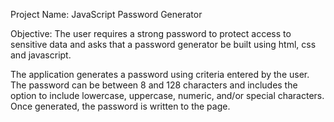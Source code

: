 Project Name: 
JavaScript Password Generator

Objective:
The user requires a strong password to protect access to sensitive data and asks that a password generator be built using html, css and javascript.  

The application generates a password using criteria entered by the user.  The password can be between 8 and 128 characters and includes the option to include lowercase, uppercase, numeric, and/or special characters.  Once generated, the password is written to the page.